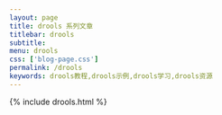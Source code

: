 ```yaml
---
layout: page
title: drools 系列文章
titlebar: drools
subtitle: 
menu: drools
css: ['blog-page.css']
permalink: /drools
keywords: drools教程,drools示例,drools学习,drools资源
---
```

{% include drools.html %}